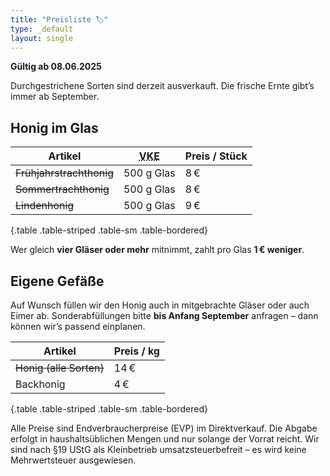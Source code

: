 ```yaml
---
title: "Preisliste 🏷️"
type: _default
layout: single
---
```


**Gültig ab 08.06.2025**

Durchgestrichene Sorten sind derzeit ausverkauft.
Die frische Ernte gibt’s immer ab September.

## Honig im Glas

| Artikel  | <acronym title="Verkaufseinheit">VKE</acronym> | Preis / Stück |
|----------|-------------|----------------|
| ~~Frühjahrstrachthonig~~ | 500 g Glas | 8 € |
| ~~Sommertrachthonig~~     | 500 g Glas | 8 € |
| ~~Lindenhonig~~          | 500 g Glas | 9 € |
{.table .table-striped .table-sm .table-bordered}

Wer gleich **vier Gläser oder mehr** mitnimmt, zahlt pro Glas **1 € weniger**.

## Eigene Gefäße

Auf Wunsch füllen wir den Honig auch in mitgebrachte Gläser oder auch Eimer ab.
Sonderabfüllungen bitte **bis Anfang September** anfragen – dann können wir’s passend einplanen.

| Artikel              | Preis / kg |
|----------------------|-------------|
| ~~Honig (alle Sorten)~~ | 14 €        |
| Backhonig            | 4 €         |
{.table .table-striped .table-sm .table-bordered}

Alle Preise sind Endverbraucherpreise (EVP) im Direktverkauf.
Die Abgabe erfolgt in haushaltsüblichen Mengen und nur solange der Vorrat reicht.
Wir sind nach §19 UStG als Kleinbetrieb umsatzsteuerbefreit – es wird keine Mehrwertsteuer ausgewiesen.
